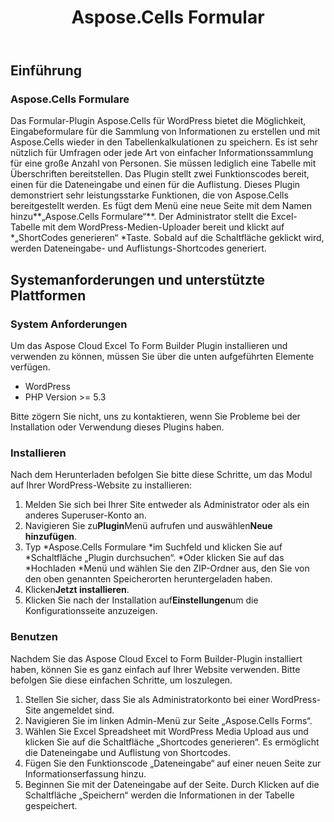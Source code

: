 ﻿---
title: Aspose.Cells Formular
second_title: Aspose.Cells Cloud Documen
type: docs
url: /de/aspose-cells-forms/
description: Aspose.Cells Cloud unterstützt Excel zum Erstellen, Konvertieren, Zusammenführen, Teilen, Schützen, für den Betrieb innerer Objekte usw
weight: 10
---
## **Einführung**
### **Aspose.Cells Formulare**
Das Formular-Plugin Aspose.Cells für WordPress bietet die Möglichkeit, Eingabeformulare für die Sammlung von Informationen zu erstellen und mit Aspose.Cells wieder in den Tabellenkalkulationen zu speichern. Es ist sehr nützlich für Umfragen oder jede Art von einfacher Informationssammlung für eine große Anzahl von Personen. Sie müssen lediglich eine Tabelle mit Überschriften bereitstellen. Das Plugin stellt zwei Funktionscodes bereit, einen für die Dateneingabe und einen für die Auflistung. Dieses Plugin demonstriert sehr leistungsstarke Funktionen, die von Aspose.Cells bereitgestellt werden. Es fügt dem Menü eine neue Seite mit dem Namen hinzu**„Aspose.Cells Formulare“**. Der Administrator stellt die Excel-Tabelle mit dem WordPress-Medien-Uploader bereit und klickt auf \*„ShortCodes generieren“ \*Taste. Sobald auf die Schaltfläche geklickt wird, werden Dateneingabe- und Auflistungs-Shortcodes generiert.
## **Systemanforderungen und unterstützte Plattformen**
### **System Anforderungen**
Um das Aspose Cloud Excel To Form Builder Plugin installieren und verwenden zu können, müssen Sie über die unten aufgeführten Elemente verfügen.

- WordPress
- PHP Version >= 5.3

Bitte zögern Sie nicht, uns zu kontaktieren, wenn Sie Probleme bei der Installation oder Verwendung dieses Plugins haben.
### **Installieren**
Nach dem Herunterladen befolgen Sie bitte diese Schritte, um das Modul auf Ihrer WordPress-Website zu installieren:

1. Melden Sie sich bei Ihrer Site entweder als Administrator oder als ein anderes Superuser-Konto an.
1. Navigieren Sie zu**Plugin**Menü aufrufen und auswählen**Neue hinzufügen**.
1. Typ \*Aspose.Cells Formulare \*im Suchfeld und klicken Sie auf \*Schaltfläche „Plugin durchsuchen“. \*Oder klicken Sie auf das \*Hochladen \*Menü und wählen Sie den ZIP-Ordner aus, den Sie von den oben genannten Speicherorten heruntergeladen haben.
1. Klicken**Jetzt installieren**.
1. Klicken Sie nach der Installation auf**Einstellungen**um die Konfigurationsseite anzuzeigen.
### **Benutzen**
Nachdem Sie das Aspose Cloud Excel to Form Builder-Plugin installiert haben, können Sie es ganz einfach auf Ihrer Website verwenden. Bitte befolgen Sie diese einfachen Schritte, um loszulegen.

1. Stellen Sie sicher, dass Sie als Administratorkonto bei einer WordPress-Site angemeldet sind.
1. Navigieren Sie im linken Admin-Menü zur Seite „Aspose.Cells Forms“.
1.  Wählen Sie Excel Spreadsheet mit WordPress Media Upload aus und klicken Sie auf die Schaltfläche „Shortcodes generieren“. Es ermöglicht die Dateneingabe und Auflistung von Shortcodes.
1. Fügen Sie den Funktionscode „Dateneingabe“ auf einer neuen Seite zur Informationserfassung hinzu.
1.  Beginnen Sie mit der Dateneingabe auf der Seite. Durch Klicken auf die Schaltfläche „Speichern“ werden die Informationen in der Tabelle gespeichert.
